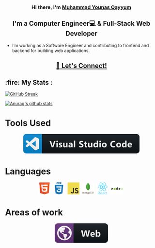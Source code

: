 <h3 align="center">
  Hi there, I'm <a href="#" >Muhammad Younas Qayyum</a>
  </h3>
<h2 align="center">
I'm a Computer Engineer💻 & Full-Stack Web Developer
</h2> 
  <ul>
  <li>I’m working as a Software Engineer and contributing to frontend and backend for building web applications.</li>
</ul>
<h2 align="center">
  <a href="https://linktr.ee/myounasqayyum"  target="_blank" alt="Arsalan Javed">🤝 Let's Connect!</a>
</h2>

   
  <h2>:fire: My Stats :</h2>
  
  [![GitHub Streak](http://github-readme-streak-stats.herokuapp.com?user=myounasqayyum&theme=dark&background=000000)](https://git.io/streak-stats)
  
  
  [![Anurag's github stats](https://github-readme-stats.vercel.app/api?username=myounasqayyum&theme=github_dark)](https://github.com/anuraghazra/github-readme-stats)
  

 # Tools Used

<p align="center">
<a>
    <img src="https://github.com/MikeCodesDotNET/ColoredBadges/blob/master/svg/dev/tools/visualstudio_code.svg" alt="example badge" style="vertical-align:top margin:6px 4px">
  </a>
  </p>
  
  
  # Languages
  <p align="center">
    <a>
     <img src="https://github.com/devicons/devicon/blob/master/icons/html5/html5-original.svg" title="HTML5" alt="HTML" width="40" height="40"/>&nbsp;
  <img src="https://github.com/devicons/devicon/blob/master/icons/css3/css3-plain-wordmark.svg"  title="CSS3" alt="CSS" width="40" height="40"/>&nbsp;
  <img src="https://github.com/devicons/devicon/blob/master/icons/javascript/javascript-original.svg" title="JavaScript" alt="JavaScript" width="40" height="40"/>&nbsp;
    <img src="https://github.com/devicons/devicon/blob/master/icons/mongodb/mongodb-original-wordmark.svg" title="MongoDB"  alt="MongoDB" width="40" height="40"/>&nbsp;
     <img src="https://github.com/devicons/devicon/blob/master/icons/react/react-original-wordmark.svg" title="React" alt="React" width="40" height="40"/>&nbsp;
    <img src="https://github.com/devicons/devicon/blob/master/icons/nodejs/nodejs-original-wordmark.svg" title="NodeJS" alt="NodeJS" width="40" height="40"/>&nbsp;
        
  </a>
  </p>
  
  # Areas of work
<p align="center">

<a>
    <img src="https://github.com/MikeCodesDotNET/ColoredBadges/blob/master/svg/dev/misc/web.svg" alt="example badge" style="vertical-align:top margin:6px 4px">
  </a>
  
  </p>
